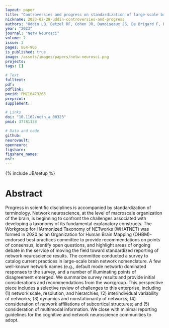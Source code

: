 ```yaml
---
layout: paper
title: "Controversies and progress on standardization of large-scale brain network nomenclature"
nickname: 2023-02-28-uddin-controversies-and-progress
authors: "Uddin LQ, Betzel RF, Cohen JR, Damoiseaux JS, De Brigard F, Eickhoff SB, Fornito A, Gratton C, Gordon EM, Laird AR, Larson-Prior L, McIntosh AR, Nickerson LD, Pessoa L, Pinho AL, Poldrack RA, Razi A, Sadaghiani S, Shine JM, Yendiki A, Yeo BTT, Spreng RN"
year: "2023"
journal: "Netw Neurosci"
volume: 7
issue: 3
pages: 864-905
is_published: true
image: /assets/images/papers/netw-neurosci.png
projects:
tags: []

# Text
fulltext:
pdf:
pdflink:
pmcid: PMC10473266
preprint:
supplement:

# Links
doi: "10.1162/netn_a_00323"
pmid: 37781138

# Data and code
github:
neurovault:
openneuro:
figshare:
figshare_names:
osf:
---
```

{% include JB/setup %}

# Abstract

Progress in scientific disciplines is accompanied by standardization of terminology. Network neuroscience, at the level of macroscale organization of the brain, is beginning to confront the challenges associated with developing a taxonomy of its fundamental explanatory constructs. The Workgroup for HArmonized Taxonomy of NETworks (WHATNET) was formed in 2020 as an Organization for Human Brain Mapping (OHBM)-endorsed best practices committee to provide recommendations on points of consensus, identify open questions, and highlight areas of ongoing debate in the service of moving the field toward standardized reporting of network neuroscience results. The committee conducted a survey to catalog current practices in large-scale brain network nomenclature. A few well-known network names (e.g., default mode network) dominated responses to the survey, and a number of illuminating points of disagreement emerged. We summarize survey results and provide initial considerations and recommendations from the workgroup. This perspective piece includes a selective review of challenges to this enterprise, including (1) network scale, resolution, and hierarchies; (2) interindividual variability of networks; (3) dynamics and nonstationarity of networks; (4) consideration of network affiliations of subcortical structures; and (5) consideration of multimodal information. We close with minimal reporting guidelines for the cognitive and network neuroscience communities to adopt.
